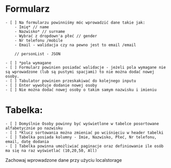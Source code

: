 # Formularz

	- [ ] Na formularzu powinniśmy móc wprowadzić dane takie jak:
		- Imię* // name
		- Nazwisko* // surname
		- Wybrać z dropdown'a płeć // gender
		- Nr telefonu /mobile
		- Email - walidacja czy na pewno jest to email /email

		// personList - JSON 
		
	- [ ] *pola wymagane
	- [ ] Formularz powinien posiadać walidacje - jeżeli pola wymagane nie są wprowadzone (lub są pustymi spacjami) to nie można dodać nowej osoby.
	- [ ] Tabulator powinien przeskakiwać do kolejnego inputu
	- [ ] Enter wywołuje dodanie nowej osoby
	- [ ] Nie można dodać nowej osoby o takim samym nazwisku i imieniu

	
	
# Tabelka:

	- [ ] Domyślnie Osoby powinny być wyświetlone w tabelce posortowane alfabetycznie po nazwisku
	- [ ] *Klucz sortowania można zmieniać po wciśnięciu w header tabelki
	- [ ] Tabelka posiada kolumny - Imie, Nazwisko, Płeć, Nr telefonu, email, datę dodania
	- [ ] Tabelka powinna umożliwiać paginacje oraz definiowanie ile osób ma się na raz wyświetlać (10,20,50, All)
	
	
Zachowaj wprowadzone dane przy użyciu localstorage


